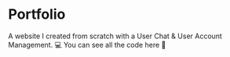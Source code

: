 # Portfolio
A website I created from scratch with a User Chat &amp; User Account Management. 💻
You can see all the code here 🔎
